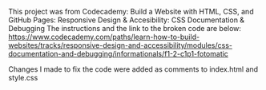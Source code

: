 This project was from Codecademy: Build a Website with HTML, CSS, and GitHub Pages: Responsive Design & Accesibility: CSS Documentation & Debugging
The instructions and the link to the broken code are below: 
https://www.codecademy.com/paths/learn-how-to-build-websites/tracks/responsive-design-and-accessibility/modules/css-documentation-and-debugging/informationals/f1-2-c1p1-fotomatic

Changes I made to fix the code were added as comments to index.html and style.css
